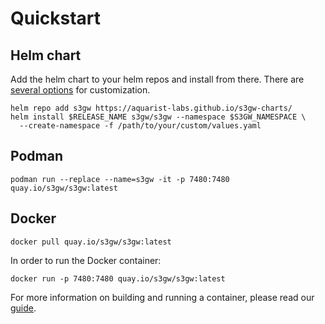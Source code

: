 # Quickstart

## Helm chart

Add the helm chart to your helm repos and install from there. There are [several
options][1] for customization.

```shell
helm repo add s3gw https://aquarist-labs.github.io/s3gw-charts/
helm install $RELEASE_NAME s3gw/s3gw --namespace $S3GW_NAMESPACE \
  --create-namespace -f /path/to/your/custom/values.yaml
```

## Podman

```shell
podman run --replace --name=s3gw -it -p 7480:7480 quay.io/s3gw/s3gw:latest
```

## Docker

```shell
docker pull quay.io/s3gw/s3gw:latest
```

In order to run the Docker container:

```shell
docker run -p 7480:7480 quay.io/s3gw/s3gw:latest
```

For more information on building and running a container, please read our
[guide](../developing/#how-to-build-your-own-containers/).

[1]: https://github.com/aquarist-labs/s3gw/blob/main/docs/helm-charts.md#options
